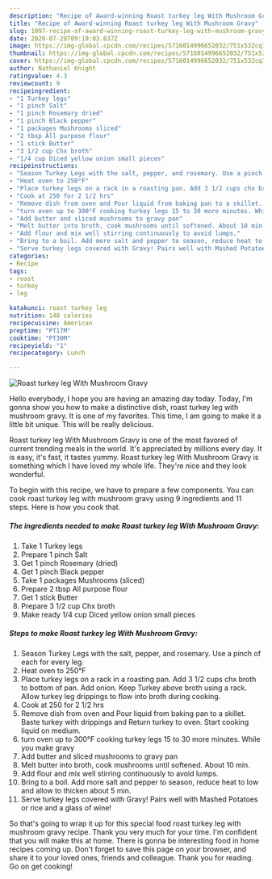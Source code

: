 ```yaml
---
description: "Recipe of Award-winning Roast turkey leg With Mushroom Gravy"
title: "Recipe of Award-winning Roast turkey leg With Mushroom Gravy"
slug: 1097-recipe-of-award-winning-roast-turkey-leg-with-mushroom-gravy
date: 2020-07-28T09:19:03.637Z
image: https://img-global.cpcdn.com/recipes/5716014996652032/751x532cq70/roast-turkey-leg-with-mushroom-gravy-recipe-main-photo.jpg
thumbnail: https://img-global.cpcdn.com/recipes/5716014996652032/751x532cq70/roast-turkey-leg-with-mushroom-gravy-recipe-main-photo.jpg
cover: https://img-global.cpcdn.com/recipes/5716014996652032/751x532cq70/roast-turkey-leg-with-mushroom-gravy-recipe-main-photo.jpg
author: Nathaniel Knight
ratingvalue: 4.3
reviewcount: 9
recipeingredient:
- "1 Turkey legs"
- "1 pinch Salt"
- "1 pinch Rosemary dried"
- "1 pinch Black pepper"
- "1 packages Mushrooms sliced"
- "2 tbsp All purpose flour"
- "1 stick Butter"
- "3 1/2 cup Chx broth"
- "1/4 cup Diced yellow onion small pieces"
recipeinstructions:
- "Season Turkey Legs with the salt, pepper, and rosemary. Use a pinch of each for every leg."
- "Heat oven to 250°F"
- "Place turkey legs on a rack in a roasting pan. Add 3 1/2 cups chx broth to bottom of pan. Add onion. Keep Turkey above broth using a rack. Allow turkey leg drippings to flow into broth during cooking."
- "Cook at 250 for 2 1/2 hrs"
- "Remove dish from oven and Pour liquid from baking pan to a skillet. Baste turkey with drippings and Return turkey to oven. Start cooking liquid on medium."
- "turn oven up to 300°F cooking turkey legs 15 to 30 more minutes. While you make gravy"
- "Add butter and sliced mushrooms to gravy pan"
- "Melt butter into broth, cook mushrooms until softened. About 10 min."
- "Add flour and mix well stirring continuously to avoid lumps."
- "Bring to a boil. Add more salt and pepper to season, reduce heat to low and allow to thicken about 5 min."
- "Serve turkey legs covered with Gravy! Pairs well with Mashed Potatoes or rice and a glass of wine!"
categories:
- Recipe
tags:
- roast
- turkey
- leg

katakunci: roast turkey leg 
nutrition: 148 calories
recipecuisine: American
preptime: "PT17M"
cooktime: "PT30M"
recipeyield: "1"
recipecategory: Lunch

---
```



![Roast turkey leg With Mushroom Gravy](https://img-global.cpcdn.com/recipes/5716014996652032/751x532cq70/roast-turkey-leg-with-mushroom-gravy-recipe-main-photo.jpg)

Hello everybody, I hope you are having an amazing day today. Today, I'm gonna show you how to make a distinctive dish, roast turkey leg with mushroom gravy. It is one of my favorites. This time, I am going to make it a little bit unique. This will be really delicious.



Roast turkey leg With Mushroom Gravy is one of the most favored of current trending meals in the world. It's appreciated by millions every day. It is easy, it's fast, it tastes yummy. Roast turkey leg With Mushroom Gravy is something which I have loved my whole life. They're nice and they look wonderful.


To begin with this recipe, we have to prepare a few components. You can cook roast turkey leg with mushroom gravy using 9 ingredients and 11 steps. Here is how you cook that.

<!--inarticleads1-->

##### The ingredients needed to make Roast turkey leg With Mushroom Gravy:

1. Take 1 Turkey legs
1. Prepare 1 pinch Salt
1. Get 1 pinch Rosemary (dried)
1. Get 1 pinch Black pepper
1. Take 1 packages Mushrooms (sliced)
1. Prepare 2 tbsp All purpose flour
1. Get 1 stick Butter
1. Prepare 3 1/2 cup Chx broth
1. Make ready 1/4 cup Diced yellow onion small pieces




<!--inarticleads2-->

##### Steps to make Roast turkey leg With Mushroom Gravy:

1. Season Turkey Legs with the salt, pepper, and rosemary. Use a pinch of each for every leg.
1. Heat oven to 250°F
1. Place turkey legs on a rack in a roasting pan. Add 3 1/2 cups chx broth to bottom of pan. Add onion. Keep Turkey above broth using a rack. Allow turkey leg drippings to flow into broth during cooking.
1. Cook at 250 for 2 1/2 hrs
1. Remove dish from oven and Pour liquid from baking pan to a skillet. Baste turkey with drippings and Return turkey to oven. Start cooking liquid on medium.
1. turn oven up to 300°F cooking turkey legs 15 to 30 more minutes. While you make gravy
1. Add butter and sliced mushrooms to gravy pan
1. Melt butter into broth, cook mushrooms until softened. About 10 min.
1. Add flour and mix well stirring continuously to avoid lumps.
1. Bring to a boil. Add more salt and pepper to season, reduce heat to low and allow to thicken about 5 min.
1. Serve turkey legs covered with Gravy! Pairs well with Mashed Potatoes or rice and a glass of wine!




So that's going to wrap it up for this special food roast turkey leg with mushroom gravy recipe. Thank you very much for your time. I'm confident that you will make this at home. There is gonna be interesting food in home recipes coming up. Don't forget to save this page on your browser, and share it to your loved ones, friends and colleague. Thank you for reading. Go on get cooking!

